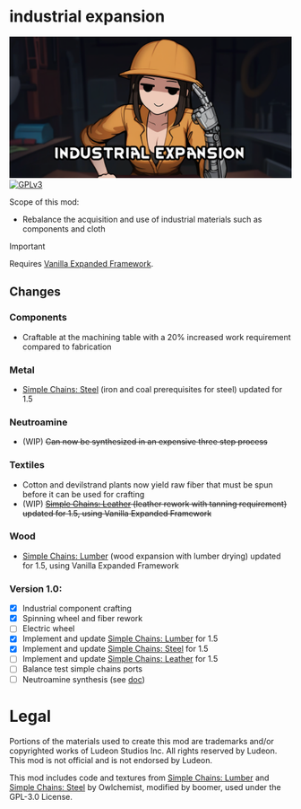 <!--[![GPLv3][badge-license]](https://www.gnu.org/licenses/gpl-3.0) -->
[badge-license]: https://img.shields.io/badge/License-GPLv3-lightgray
<!--![Supports Royalty][badge-dlc-royalty] supports Royalty DLC-->
[badge-dlc-royalty]: https://img.shields.io/badge/DLC-Royalty-gold
<!--![Supports Ideology][badge-dlc-ideology] supports Ideology DLC-->
[badge-dlc-ideology]: https://img.shields.io/badge/DLC-Ideology-indianred
<!--![Supports Biotech][badge-dlc-biotech] supports Biotech DLC-->
[badge-dlc-biotech]: https://img.shields.io/badge/DLC-Biotech-mediumturquoise
<!--![Supports Anomaly][badge-dlc-anomaly] supports Anomaly DLC-->
[badge-dlc-anomaly]: https://img.shields.io/badge/DLC-Anomaly-darkseagreen

# industrial expansion
![](About/Preview.png)\
[![GPLv3][badge-license]](https://www.gnu.org/licenses/gpl-3.0)

Scope of this mod:
- Rebalance the acquisition and use of industrial materials such as components and cloth

> [!IMPORTANT]
> Requires [Vanilla Expanded Framework](https://steamcommunity.com/sharedfiles/filedetails/?id=2023507013).

## Changes
### Components
- Craftable at the machining table with a 20% increased work requirement compared to fabrication
### Metal
- [Simple Chains: Steel](https://steamcommunity.com/sharedfiles/filedetails/?id=1702668415) (iron and coal prerequisites for steel) updated for 1.5
### Neutroamine
- (WIP) ~~Can now be synthesized in an expensive three step process~~
### Textiles
- Cotton and devilstrand plants now yield raw fiber that must be spun before it can be used for crafting
- (WIP) ~~[Simple Chains: Leather](https://steamcommunity.com/workshop/filedetails/?id=1713884017) (leather rework with tanning requirement) updated for 1.5, using Vanilla Expanded Framework~~
### Wood
- [Simple Chains: Lumber](https://steamcommunity.com/sharedfiles/filedetails/?id=1708709952) (wood expansion with lumber drying) updated for 1.5, using Vanilla Expanded Framework

### Version 1.0:
- [x] Industrial component crafting
- [x] Spinning wheel and fiber rework
- [ ] Electric wheel
- [x] Implement and update [Simple Chains: Lumber](https://steamcommunity.com/sharedfiles/filedetails/?id=1708709952) for 1.5
- [x] Implement and update [Simple Chains: Steel](https://steamcommunity.com/sharedfiles/filedetails/?id=1702668415) for 1.5
- [ ] Implement and update [Simple Chains: Leather](https://steamcommunity.com/workshop/filedetails/?id=1713884017) for 1.5
- [ ] Balance test simple chains ports
- [ ] Neutroamine synthesis (see [doc](neutroamine.md))

# Legal
Portions of the materials used to create this mod are trademarks and/or copyrighted works of Ludeon Studios Inc. All rights reserved by Ludeon. This mod is not official and is not endorsed by Ludeon.

This mod includes code and textures from [Simple Chains: Lumber](https://github.com/Owlchemist/simple-chains-lumber) and [Simple Chains: Steel](https://github.com/Owlchemist/simple-chains-steel) by Owlchemist, modified by boomer, used under the GPL-3.0 License.